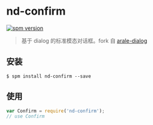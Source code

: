 # nd-confirm

[![spm version](http://spmjs.io/badge/nd-confirm)](http://spmjs.io/package/nd-confirm)

> 基于 dialog 的标准模态对话框。fork 自 [arale-dialog](https://github.com/aralejs/dialog)

## 安装

```
$ spm install nd-confirm --save
```

## 使用

```js
var Confirm = require('nd-confirm');
// use Confirm
```
